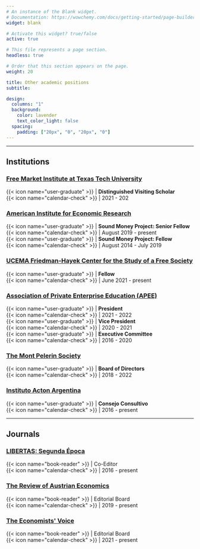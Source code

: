 ```yaml
---
# An instance of the Blank widget.
# Documentation: https://wowchemy.com/docs/getting-started/page-builder/
widget: blank

# Activate this widget? true/false
active: true

# This file represents a page section.
headless: true

# Order that this section appears on the page.
weight: 20

title: Other academic positions
subtitle:

design:
  columns: "1"
  background:
    color: lavender
    text_color_light: false
  spacing:
    padding: ["20px", "0", "20px", "0"]
---
```


---

## Institutions

### [Free Market Institute at Texas Tech University](https://www.depts.ttu.edu/freemarketinstitute/)

{{< icon name="user-graduate"      >}} | **Distinguished Visiting Scholar**  
{{< icon name="calendar-check"     >}} | 2021 - 202
### [American Institute for Economic Research](https://www.aier.org)

{{< icon name="user-graduate"      >}} | **Sound Money Project: Senior Fellow**  
{{< icon name="calendar-check"     >}} | August 2019 - present  
{{< icon name="user-graduate"      >}} | **Sound Money Project: Fellow**  
{{< icon name="calendar-check"     >}} | August 2014 - July 2019

### [UCEMA Friedman-Hayek Center for the Study of a Free Society](https://ucema.edu.ar/friedman-hayek-center)

{{< icon name="user-graduate"      >}} | **Fellow**  
{{< icon name="calendar-check"     >}} | June 2021 - present

### [Association of Private Enterprise Education (APEE)](https://www.apee.org/)

{{< icon name="user-graduate"      >}} | **President**  
{{< icon name="calendar-check"     >}} | 2021 - 2022  
{{< icon name="user-graduate"      >}} | **Vice President**  
{{< icon name="calendar-check"     >}} | 2020 - 2021  
{{< icon name="user-graduate"      >}} | **Executive Committee**  
{{< icon name="calendar-check"     >}} | 2016 - 2020

### [The Mont Pelerin Society](https://www.montpelerin.org/)

{{< icon name="user-graduate"      >}} | **Board of Directors**  
{{< icon name="calendar-check"     >}} | 2018 - 2022

### [Instituto Acton Argentina](https://institutoacton.org/)

{{< icon name="user-graduate"      >}} | **Consejo Consultivo**  
{{< icon name="calendar-check"     >}} | 2016 - present

---

## Journals

### [**LIBERTAS: Segunda Época**](https://journallibertas.com/)

{{< icon name="book-reader"    >}} | Co-Editor  
{{< icon name="calendar-check" >}} | 2016 - present

### [**The Review of Austrian Economics**](https://www.springer.com/journal/11138)

{{< icon name="book-reader"    >}} | Editorial Board  
{{< icon name="calendar-check" >}} | 2019 - present

### [**The Economists' Voice**](https://www.degruyter.com/view/journals/ev/ev-overview.xml?language=en)

{{< icon name="book-reader"    >}} | Editorial Board  
{{< icon name="calendar-check" >}} | 2021 - present

